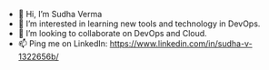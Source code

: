 - 👋 Hi, I’m Sudha Verma
- 👀 I’m interested in learning new tools and technology in DevOps.
- 💞️ I’m looking to collaborate on DevOps and Cloud.
- 📫 Ping me on LinkedIn: https://www.linkedin.com/in/sudha-v-1322656b/

<!---
sudha098/sudha098 is a ✨ special ✨ repository because its `README.md` (this file) appears on your GitHub profile.
You can click the Preview link to take a look at your changes.
--->
